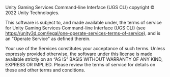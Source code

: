 Unity Gaming Services Command-line Interface (UGS CLI) copyright © 2022 Unity Technologies.

This software is subject to, and made available under, the terms of service for Unity Gaming Services Command-line Interface (UGS CLI) (see https://unity3d.com/legal/one-operate-services-terms-of-service), and is an "Operate Service" as defined therein.

Your use of the Services constitutes your acceptance of such terms. Unless expressly provided otherwise, the software under this license is made available strictly on an “AS IS” BASIS WITHOUT WARRANTY OF ANY KIND, EXPRESS OR IMPLIED. Please review the terms of service for details on these and other terms and conditions.
